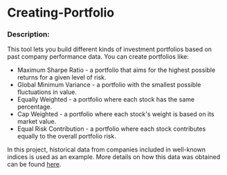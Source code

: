 ﻿# Creating-Portfolio
### Description:
This tool lets you build different kinds of investment portfolios based on past company performance data. You can create portfolios like:

 - Maximum Sharpe Ratio - a portfolio that aims for the highest possible returns for a given level of risk.
 - Global Minimum Variance - a portfolio with the smallest possible fluctuations in value.
 - Equally Weighted - a portfolio where each stock has the same percentage.
 - Cap Weighted - a portfolio where each stock's weight is based on its market value.
 - Equal Risk Contribution - a portfolio where each stock contributes equally to the overall portfolio risk.

In this project, historical data from companies included in well-known indices is used as an example. More details on how this data was obtained can be found [here](https://github.com/Bashlykov-Nikita/Companies-Returns).
